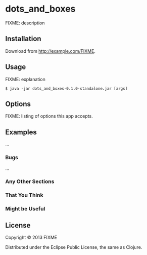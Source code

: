 # dots_and_boxes

FIXME: description

## Installation

Download from http://example.com/FIXME.

## Usage

FIXME: explanation

    $ java -jar dots_and_boxes-0.1.0-standalone.jar [args]

## Options

FIXME: listing of options this app accepts.

## Examples

...

### Bugs

...

### Any Other Sections
### That You Think
### Might be Useful

## License

Copyright © 2013 FIXME

Distributed under the Eclipse Public License, the same as Clojure.
